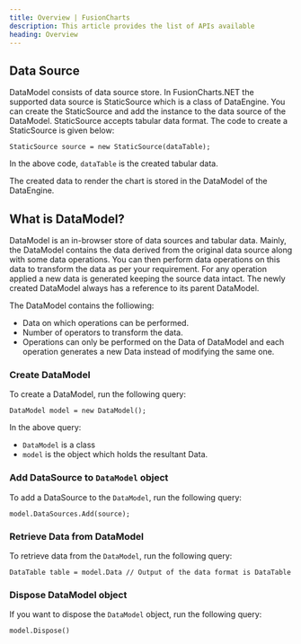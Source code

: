 ```yaml
---
title: Overview | FusionCharts
description: This article provides the list of APIs available
heading: Overview
---
```


## Data Source

DataModel consists of data source store. In FusionCharts.NET the supported data source is StaticSource which is a class of DataEngine. You can create the StaticSource and add the instance to the data source of the DataModel. StaticSource accepts tabular data format. The code to create a StaticSource is given below:

```
StaticSource source = new StaticSource(dataTable);
```

In the above code, `dataTable` is the created tabular data. 

The created data to render the chart is stored in the DataModel of the DataEngine.

## What is DataModel?

DataModel is an in-browser store of data sources and tabular data. Mainly, the DataModel contains the data derived from the original data source along with some data operations. You can then perform data operations on this data to transform the data as per your requirement. For any operation applied a new data is generated keeping the source data intact. The newly created DataModel always has a reference to its parent DataModel.

The DataModel contains the folliowing:

* Data on which operations can be performed.
* Number of operators to transform the data.
* Operations can only be performed on the Data of DataModel and each operation generates a new Data instead of modifying the same one.

### Create DataModel

To create a DataModel, run the following query:

```
DataModel model = new DataModel();
```

In the above query:

* `DataModel` is a class
* `model` is the object which holds the resultant Data.

### Add DataSource to `DataModel` object

To add a DataSource to the `DataModel`, run the following query:

```
model.DataSources.Add(source);
```

### Retrieve Data from DataModel

To retrieve data from the `DataModel`, run the following query:

```
DataTable table = model.Data // Output of the data format is DataTable
```

### Dispose DataModel object

If you want to dispose the `DataModel` object, run the following query:

```
model.Dispose()
```